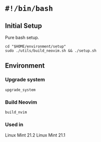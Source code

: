 # `#!/bin/bash`
## Initial Setup

Pure bash setup.

```
cd "$HOME/environment/setup"
sudo ./utils/build_neovim.sh && ./setup.sh
```
## Environment
### Upgrade system
```
upgrade_system
```
### Build Neovim
```
build_nvim
```
### Used in
Linux Mint 21.2
Linux Mint 21.1
